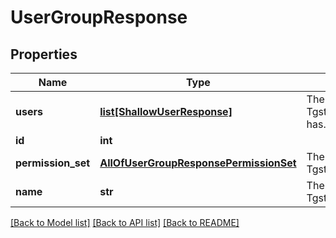 # UserGroupResponse

## Properties
Name | Type | Description | Notes
------------ | ------------- | ------------- | -------------
**users** | [**list[ShallowUserResponse]**](ShallowUserResponse.md) | The Tgstation.Server.Api.Models.NamedEntitys the Tgstation.Server.Api.Models.Response.UserGroupResponse has. | [optional] 
**id** | **int** |  | [optional] 
**permission_set** | [**AllOfUserGroupResponsePermissionSet**](AllOfUserGroupResponsePermissionSet.md) | The Tgstation.Server.Api.Models.PermissionSet of the Tgstation.Server.Api.Models.Internal.UserGroup. | [optional] 
**name** | **str** | The name of the entity represented by the Tgstation.Server.Api.Models.NamedEntity. | [optional] 

[[Back to Model list]](../README.md#documentation-for-models) [[Back to API list]](../README.md#documentation-for-api-endpoints) [[Back to README]](../README.md)

